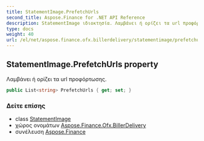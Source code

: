 ```yaml
---
title: StatementImage.PrefetchUrls
second_title: Aspose.Finance for .NET API Reference
description: StatementImage ιδιοκτησία. Λαμβάνει ή ορίζει τα url προφόρτωσης.
type: docs
weight: 40
url: /el/net/aspose.finance.ofx.billerdelivery/statementimage/prefetchurls/
---
```

## StatementImage.PrefetchUrls property

Λαμβάνει ή ορίζει τα url προφόρτωσης.

```csharp
public List<string> PrefetchUrls { get; set; }
```

### Δείτε επίσης

* class [StatementImage](../)
* χώρος ονομάτων [Aspose.Finance.Ofx.BillerDelivery](../../statementimage/)
* συνέλευση [Aspose.Finance](../../../)


